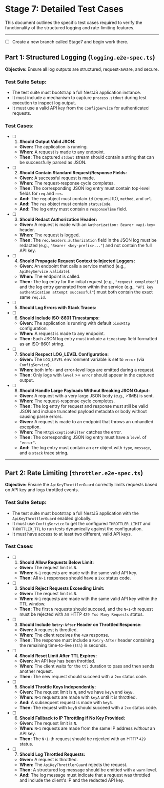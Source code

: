# Stage 7: Detailed Test Cases

This document outlines the specific test cases required to verify the functionality of the structured logging and rate-limiting features.

---

- [ ] Create a new branch called Stage7 and begin work there.

## Part 1: Structured Logging (`logging.e2e-spec.ts`)

**Objective:** Ensure all log outputs are structured, request-aware, and secure.

### Test Suite Setup:

- The test suite must bootstrap a full NestJS application instance.
- It must include a mechanism to capture `process.stdout` during test execution to inspect log output.
- It must use a valid API key from the `ConfigService` for authenticated requests.

### Test Cases:

- [ ] 1.  **Should Output Valid JSON:**
  - **Given:** The application is running.
  - **When:** A request is made to any endpoint.
  - **Then:** The captured `stdout` stream should contain a string that can be successfully parsed as JSON.

- [ ] 2.  **Should Contain Standard Request/Response Fields:**
  - **Given:** A successful request is made.
  - **When:** The request-response cycle completes.
  - **Then:** The corresponding JSON log entry must contain top-level fields for `req` and `res`.
  - **And:** The `req` object must contain `id` (request ID), `method`, and `url`.
  - **And:** The `res` object must contain `statusCode`.
  - **And:** The log entry must contain a `responseTime` field.

- [ ] 3.  **Should Redact Authorization Header:**
  - **Given:** A request is made with an `Authorization: Bearer <api-key>` header.
  - **When:** The request is logged.
  - **Then:** The `req.headers.authorization` field in the JSON log must be redacted (e.g., `"Bearer <key-prefix>..."`) and not contain the full API key.

- [ ] 4.  **Should Propagate Request Context to Injected Loggers:**
  - **Given:** An endpoint that calls a service method (e.g., `ApiKeyService.validate`).
  - **When:** The endpoint is called.
  - **Then:** The log entry for the initial request (e.g., `"request completed"`) and the log entry generated from within the service (e.g., `"API key authentication attempt successful"`) must both contain the exact same `req.id`.

- [ ] 5.  **Should Log Errors with Stack Traces:**
- [ ] 6.  **Should Include ISO-8601 Timestamps:**
  - **Given:** The application is running with default `pinoHttp` configuration.
  - **When:** A request is made to any endpoint.
  - **Then:** Each JSON log entry must include a `timestamp` field formatted as an ISO-8601 string.

- [ ] 7.  **Should Respect LOG_LEVEL Configuration:**
  - **Given:** The `LOG_LEVEL` environment variable is set to `error` (via `ConfigService`).
  - **When:** both info- and error-level logs are emitted during a request.
  - **Then:** Only logs with `level` >= `error` should appear in the captured output.

- [ ] 8.  **Should Handle Large Payloads Without Breaking JSON Output:**
  - **Given:** A request with a very large JSON body (e.g., >1MB) is sent.
  - **When:** The request-response cycle completes.
  - **Then:** The log entry for request and response must still be valid JSON and include truncated payload metadata or body without causing parse errors.
  - **Given:** A request is made to an endpoint that throws an unhandled exception.
  - **When:** The `HttpExceptionFilter` catches the error.
  - **Then:** The corresponding JSON log entry must have a `level` of `"error"`.
  - **And:** The log entry must contain an `err` object with `type`, `message`, and a `stack` trace string.

---

## Part 2: Rate Limiting (`throttler.e2e-spec.ts`)

**Objective:** Ensure the `ApiKeyThrottlerGuard` correctly limits requests based on API key and logs throttled events.

### Test Suite Setup:

- The test suite must bootstrap a full NestJS application with the `ApiKeyThrottlerGuard` enabled globally.
- It must use `ConfigService` to get the configured `THROTTLER_LIMIT` and `THROTTLER_TTL` to run tests dynamically against the configuration.
- It must have access to at least two different, valid API keys.

### Test Cases:

- [ ] 1.  **Should Allow Requests Below Limit:**
  - **Given:** The request limit is `N`.
  - **When:** `N-1` requests are made with the same valid API key.
  - **Then:** All `N-1` responses should have a `2xx` status code.

- [ ] 2.  **Should Reject Requests Exceeding Limit:**
  - **Given:** The request limit is `N`.
  - **When:** `N+1` requests are made with the same valid API key within the TTL window.
  - **Then:** The first `N` requests should succeed, and the `N+1`-th request must be rejected with an HTTP `429 Too Many Requests` status.

- [ ] 3.  **Should Include `Retry-After` Header on Throttled Response:**
  - **Given:** A request is throttled.
  - **When:** The client receives the `429` response.
  - **Then:** The response must include a `Retry-After` header containing the remaining time-to-live (`ttl`) in seconds.

- [ ] 4.  **Should Reset Limit After TTL Expires:**
  - **Given:** An API key has been throttled.
  - **When:** The client waits for the `ttl` duration to pass and then sends another request.
  - **Then:** The new request should succeed with a `2xx` status code.

- [ ] 5.  **Should Throttle Keys Independently:**
  - **Given:** The request limit is `N`, and we have `keyA` and `keyB`.
  - **When:** `N+1` requests are made with `keyA` until it is throttled.
  - **And:** A subsequent request is made with `keyB`.
  - **Then:** The request with `keyB` should succeed with a `2xx` status code.

- [ ] 6.  **Should Fallback to IP Throttling if No Key Provided:**
  - **Given:** The request limit is `N`.
  - **When:** `N+1` requests are made from the same IP address _without_ an API key.
  - **Then:** The `N+1`-th request should be rejected with an HTTP `429` status.

- [ ] 7.  **Should Log Throttled Requests:**
  - **Given:** A request is throttled.
  - **When:** The `ApiKeyThrottlerGuard` rejects the request.
  - **Then:** A structured log message should be emitted with a `warn` level.
  - **And:** The log message must indicate that a request was throttled and include the client's IP and the redacted API key.
